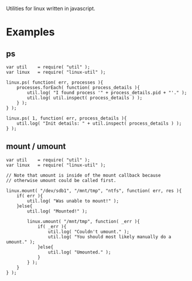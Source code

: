 Utilities for linux written in javascript.

Examples
========

ps
--
	var util	= require( "util" );
	var linux	= require( "linux-util" );

	linux.ps( function( err, processes ){
		processes.forEach( function( process_details ){
			util.log( "I found process '" + process_details.pid + "'." );
			util.log( util.inspect( process_details ) );
		} );
	} );

	linux.ps( 1, function( err, process_details ){
		util.log( "Init details: " + util.inspect( process_details ) );
	} );

mount / umount
--------------

	var util	= require( "util" );
	var linux	= require( "linux-util" );

	// Note that umount is inside of the mount callback because
	// otherwise umount could be called first.
	
	linux.mount( "/dev/sdb1", "/mnt/tmp", "ntfs", function( err, res ){
		if( err ){
			util.log( "Was unable to mount!" );
		}else{
			util.log( "Mounted!" );
	
			linux.umount( "/mnt/tmp", function( _err ){
				if( _err ){
					util.log( "Couldn't umount." );
					util.log( "You should most likely manually do a umount." );
				}else{
					util.log( "Umounted." );
				}
			} );
		}
	} );
